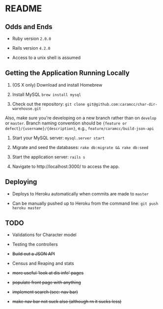 # README

## Odds and Ends

* Ruby version `2.0.0`

* Rails version `4.2.0`

* Access to a unix shell is assumed

## Getting the Application Running Locally

1. (OS X only) Download and install Homebrew

1. Install MySQL `brew install mysql`

1. Check out the repository: `git clone git@github.com:caramcc/char-dir-warehouse.git`

Also, make sure you're developing on a new branch rather than on `develop` or `master`. Branch naming convention should be `{feature or defect}/{username}/{description}`, e.g., `feature/caramcc/build-json-api`

1. Start your MySQL server: `mysql.server start`

1. Migrate and seed the databases: `rake db:migrate && rake db:seed`

1. Start the application server: `rails s`

1. Navigate to http://localhost:3000/ to access the app.


## Deploying

* Deploys to Heroku automatically when commits are made to `master `

* Can be manually pushed up to Heroku from the command line: `git push heroku master`


## TODO

* Validations for Character model

* Testing the controllers

* ~~Build out a JSON API~~

* Census and Reaping and stats

* ~~more useful 'look at dis info' pages~~

* ~~populate front page with anything~~

* ~~implement search (see: nav bar)~~

* ~~make nav bar not suck also (although rn it sucks less)~~